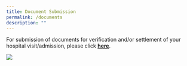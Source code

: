 ```yaml
---
title: Document Submission
permalink: /documents
description: ""
---
```

For submission of documents for verification and/or settlement of your hospital visit/admission, please click **[here](https://www.form.gov.sg/626b9e003e38710014b741f3)**.

  

![](https://www.kkh.com.sg/patient-care/patient-billing-services/PublishingImages/doc-submission-info.png)